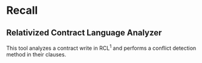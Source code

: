 # Recall
## Relativized Contract Language Analyzer

This tool analyzes a contract write in RCL<sup>1</sup> and performs a conflict detection method in their clauses.
